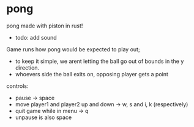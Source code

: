 # pong
pong made with piston in rust!

- todo: add sound

Game runs how pong would be expected to play out;
- to keep it simple, we arent letting the ball go out of bounds in the y direction.
- whoevers side the ball exits on, opposing player gets a point

controls:
- pause -> space
- move player1 and player2 up and down -> w, s and i, k (respectively)
- quit game while in menu -> q
- unpause is also space
